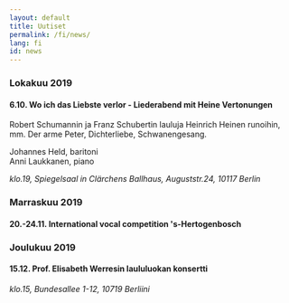 ```yaml
---
layout: default
title: Uutiset
permalink: /fi/news/
lang: fi
id: news
---
```




### Lokakuu 2019

#### 6.10. Wo ich das Liebste verlor - Liederabend mit Heine Vertonungen  

Robert Schumannin ja Franz Schubertin lauluja Heinrich Heinen runoihin, mm. Der arme Peter, Dichterliebe, Schwanengesang.

Johannes Held, baritoni  
Anni Laukkanen, piano  

_klo.19, Spiegelsaal in Clärchens Ballhaus, Auguststr.24, 10117 Berlin_

### Marraskuu 2019  

#### 20.-24.11. International vocal competition 's-Hertogenbosch

### Joulukuu 2019

#### 15.12. Prof. Elisabeth Werresin laululuokan konsertti  

_klo.15, Bundesallee 1-12, 10719 Berliini_  


